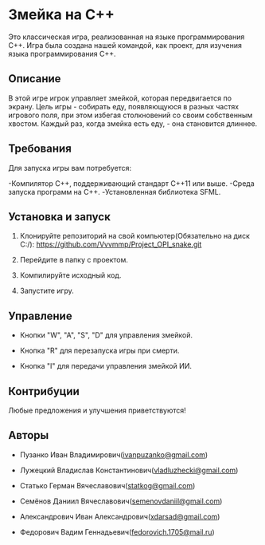# Змейка на C++
Это классическая игра, реализованная на языке программирования C++. Игра была создана нашей командой, как проект, для изучения языка программирования C++.

## Описание
В этой игре игрок управляет змейкой, которая передвигается по экрану. Цель игры - собирать еду, появляющуюся в разных частях игрового поля, при этом избегая столкновений со своим собственным хвостом.
Каждый раз, когда змейка есть еду, - она становится длиннее.

## Требования
Для запуска игры вам потребуется:

-Компилятор C++, поддерживающий стандарт C++11 или выше.
-Среда запуска программ на C++.
-Установленная библиотека SFML.

## Установка и запуск

1. Клонируйте репозиторий на свой компьютер(Обязательно на диск C:/):
https://github.com/Vvvmmp/Project_OPI_snake.git

2. Перейдите в папку с проектом.

3. Компилируйте исходный код.

4. Запустите игру.

## Управление
- Кнопки "W", "A", "S", "D" для управления змейкой.

- Кнопка "R" для перезапуска игры при смерти.

- Кнопка "I" для передачи управления змейкой ИИ.


## Контрибуции
Любые предложения и улучшения приветствуются!

## Авторы
- Пузанко Иван Владимирович(ivanpuzanko@gmail.com)

- Лужецкий Владислав Константинович(vladluzhecki@gmail.com)

- Статько Герман Вячеславович(statkog@gmail.com)

- Семёнов Даниил Вячеславович(semenovdaniil@gmail.com)

- Александрович Иван Александрович(xdarsad@gmail.com)

- Федорович Вадим Геннадьевич(fedorovich.1705@mail.ru)
